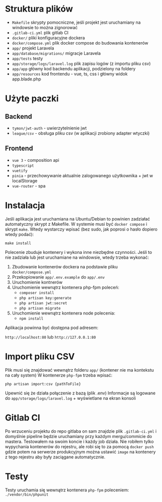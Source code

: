 # Struktura plików

- `Makefile` skrypty pomocniczne, jeśli projekt jest uruchamiany na windowsie to można zignorować
- `.gitlab-ci.yml` plik gitlab CI
- `docker/` pliki konfiguracyjne dockera
- `docker/compose.yml` plik docker compose do budowania kontenerów
- `app/` projekt Laravela
- `app/database/migrations/` migracje Laravela
- `app/tests` testy
- `app/storage/logs/laravel.log` plik zapisu logów (z importu pliku csv)
- `app/app` główny kod backendu aplikacji, podzielony na foldery
- `app/resources` kod frontendu - vue, ts, css i główny widok app.blade.php


# Użyte paczki

## Backend
- `tymon/jwt-auth` - uwierzytelnienie jwt
- `league/csv` - obsługa pliku csv (w aplikacji zrobiony adapter wtyczki)

## Frontend
- `vue 3` - composition api
- `typescript`
- `vuetify`
- `pinia` - przechowywanie aktualnie zalogowanego użytkownika + jwt w localStorage
- `vue-router` - spa

# Instalacja

Jeśli aplikacja jest uruchamiana na Ubuntu/Debian to powinien zadziałać automatyczny skrypt z Makefile.
W systemie musi być `docker compose` i skrypt `make`. Wtedy wystarczy wpisać (bez sudo, jak poprosi o hasło dopiero wtedy podać):

`make install`

Polecenie zbuduje kontenery i wykona inne niezbędne czynności.
Jeśli to nie zadziała lub jest uruchamiane na windowsie, wtedy trzeba wykonać:

1. Zbudowanie kontenerów dockera na podstawie pliku `docker/compose.yml`
2. Przekopiowanie `app/.env.example` do `app/.env`
3. Uruchomienie kontnerów
4. Uruchomienie wewnątrz kontenera php-fpm poleceń:
   - `composer install`
   - `php artisan key:generate`
   - `php artisan jwt:secret`
   - `php artisan migrate`
5. Uruchomienie wewnątrz kontenera node polecenia:
   - `npm install`

Aplikacja powinna być dostępna pod adresem:

`http://localhost:80` lub `http://127.0.0.1:80`

# Import pliku CSV

Plik musi się znajdować wewnątrz folderu `app/` (kontener nie ma kontekstu na cały system)
W kontenerze `php-fpm` trzeba wpisać:

`php artisan import:csv {pathToFile}`

Upewnić się że działa połączenie z bazą (plik .env)
Informacje są logowane do `app/storage/logs/laravel.log` + wyświetlane na ekran konsoli

# Gitlab CI

Po wrzuceniu projektu do repo gitlaba on sam znajdzie plik `.gitlab-ci.yml` i domyślnie pipeline będzie uruchamiany 
przy każdym mergu/commicie do mastera. Testowałem na swoim koncie i każdy job działa. Nie robiłem tylko wypychania 
kontenerów do rejestru, ale robi się to za pomocą `docker push` gdzie potem na serwerze produkcyjnym można ustawić `image`
na kontenery z tego rejestru aby były zaciągane automatycznie.

# Testy

Testy uruchamia się wewnątrz kontenera `php-fpm` poleceniem:
`./vendor/bin/phpunit`